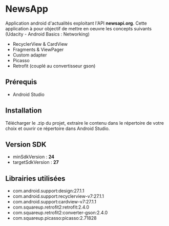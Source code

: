 # NewsApp
Application android d'actualités exploitant l'API **newsapi.org**.
Cette application à pour objectif de mettre en oeuvre les concepts suivants (Udacity - Android Basics : Networking)
- RecyclerView & CardView
- Fragments & ViewPager
- Custom adapter
- Picasso
- Retrofit (couplé au convertisseur gson)
## Prérequis
- Android Studio
## Installation
Télécharger le .zip du projet, extraire le contenu dans le répertoire de votre choix et ouvrir ce répertoire dans Android Studio.
## Version SDK
- minSdkVersion : **24**  
- targetSdkVersion : **27**
## Librairies utilisées
- com.android.support:design:27.1.1
- com.android.support:recyclerview-v7:27.1.1
- com.android.support:cardview-v7:27.1.1
- com.squareup.retrofit2:retrofit:2.4.0
- com.squareup.retrofit2:converter-gson:2.4.0
- com.squareup.picasso:picasso:2.71828
